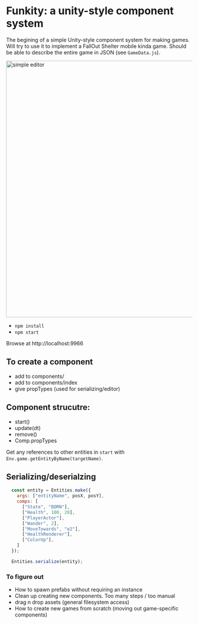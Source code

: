 # Funkity: a unity-style component system

The begining of a simple Unity-style component system for making games. Will try to use it to implement a FallOut Shelter mobile kinda game. Should be able to describe the entire game in JSON (see `GameData.js`).

<img width="694" alt="simple editor" src="https://cloud.githubusercontent.com/assets/129330/11408642/7aea8bd4-9388-11e5-8453-4a0e765e8932.png">

* `npm install`
* `npm start`

Browse at http://localhost:9966

## To create a component

* add to components/
* add to components/index
* give propTypes (used for serializing/editor)

## Component strucutre:

* start()
* update(dt)
* remove()
* Comp.propTypes

Get any references to other entities in `start` with `Env.game.getEntityByName(targetName)`.

## Serializing/deserialzing

```js
  const entity = Entities.make({
    args: ["entityName", posX, posY],
    comps: [
      ["State", "BORN"],
      ["Health", 100, 20],
      ["PlayerActor"],
      ["Wander", 2],
      ["MoveTowards", "e2"],
      ["HealthRenderer"],
      ["ColorUp"],
    ]
  });
```

```js
  Entities.serialize(entity);
```

### To figure out

* How to spawn prefabs without requiring an instance
* Clean up creating new components. Too many steps / too manual
* drag n drop assets (general filesystem access)
* How to create new games from scratch (moving out game-specific components)
